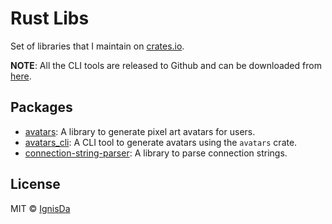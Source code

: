 # Rust Libs

Set of libraries that I maintain on [crates.io](https://crates.io/users/ignisda).

**NOTE**: All the CLI tools are released to Github and can be downloaded from
[here](https://github.com/IgnisDa/rust-libs/releases).

## Packages

- [avatars](crates/avatars): A library to generate pixel art avatars for users.
- [avatars_cli](crates/avatars_cli): A CLI tool to generate avatars using the `avatars`
  crate.
- [connection-string-parser](crates/connection-string-parser): A library to parse
  connection strings.

## License

MIT © [IgnisDa](https://github.com/ignisda)

